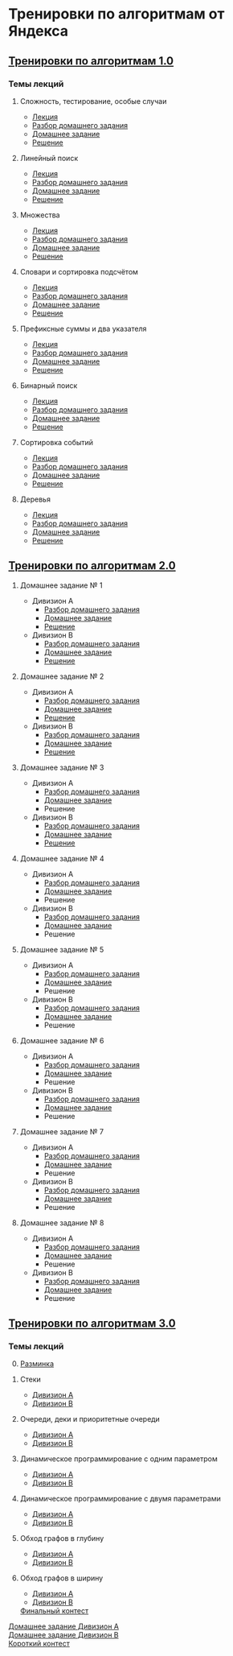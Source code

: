 # Тренировки по алгоритмам от Яндекса

## <a href="https://yandex.ru/yaintern/algorithm-training_1">Тренировки по алгоритмам 1.0</a>

### Темы лекций

1. Сложность, тестирование, особые случаи
    * <a href="https://www.youtube.com/watch?v=QLhqYNsPIVo">Лекция</a>
    * <a href="https://www.youtube.com/watch?v=mdJdB7On4AM">Разбор домашнего задания</a>
    * <a href="https://contest.yandex.ru/contest/27393/enter/">Домашнее задание</a>
    * <a href="https://github.com/IgrMd/yandex-algos-training/tree/main/Тренировки%20по%20алгоритмам%201.0/Лекция%201.%20«Сложность%2C%20тестирование%2C%20особые%20случаи»">
        Решение</a>

2. Линейный поиск
    * <a href="https://www.youtube.com/watch?v=SKwB41FrGgU">Лекция</a>
    * <a href="https://www.youtube.com/watch?v=mdJdB7On4AM">Разбор домашнего задания</a>
    * <a href="https://contest.yandex.ru/contest/27472/enter/">Домашнее задание</a>
    * <a href="https://github.com/IgrMd/yandex-algos-training/tree/main/Тренировки%20по%20алгоритмам%201.0/Лекция%202.%20«Линейный%20поиск»">
        Решение</a>

3. Множества
    * <a href="https://www.youtube.com/watch?v=PUpmV2ieIHA">Лекция</a>
    * <a href="https://www.youtube.com/watch?v=J2C6rDqe8mQ">Разбор домашнего задания</a>
    * <a href="https://contest.yandex.ru/contest/27663/enter/">Домашнее задание</a>
    * <a href="https://github.com/IgrMd/yandex-algos-training/tree/main/Тренировки%20по%20алгоритмам%201.0/Лекция%203.%20«Множества»">
        Решение</a>

4. Словари и сортировка подсчётом
    * <a href="https://www.youtube.com/watch?v=Nb5mW1yWVSs">Лекция</a>
    * <a href="https://www.youtube.com/watch?v=J2C6rDqe8mQ">Разбор домашнего задания</a>
    * <a href="https://contest.yandex.ru/contest/27665/enter/">Домашнее задание</a>
    * <a href="https://github.com/IgrMd/yandex-algos-training/tree/main/Тренировки%20по%20алгоритмам%201.0/Лекция%204.%20«Словари%20и%20сортировка%20подсчётом»">
        Решение</a>

5. Префиксные суммы и два указателя
    * <a href="https://www.youtube.com/watch?v=de28y8Dcvkg">Лекция</a>
    * <a href="https://www.youtube.com/watch?v=fqsuy5rwZhk">Разбор домашнего задания</a>
    * <a href="https://contest.yandex.ru/contest/27794/enter/">Домашнее задание</a>
    * <a href="https://github.com/IgrMd/yandex-algos-training/tree/main/Тренировки%20по%20алгоритмам%201.0/Лекция%205.%20«Префиксные%20суммы%20и%20два%20указателя»">
        Решение</a>

6. Бинарный поиск
    * <a href="https://www.youtube.com/watch?v=YENpZexHfuk">Лекция</a>
    * <a href="https://www.youtube.com/watch?v=fqsuy5rwZhk">Разбор домашнего задания</a>
    * <a href="https://contest.yandex.ru/contest/27844/enter/">Домашнее задание</a>
    * <a href="https://github.com/IgrMd/yandex-algos-training/tree/main/Тренировки%20по%20алгоритмам%201.0/Лекция%206.%20«Бинарный%20поиск»">
        Решение</a>

7. Сортировка событий
    * <a href="https://www.youtube.com/watch?v=hGixDBO-p6Q">Лекция</a>
    * <a href="https://www.youtube.com/watch?v=5lfkBD4dnGM">Разбор домашнего задания</a>
    * <a href="https://contest.yandex.ru/contest/27883/enter/">Домашнее задание</a>
    * <a href="https://github.com/IgrMd/yandex-algos-training/tree/main/Тренировки%20по%20алгоритмам%201.0/Лекция%207.%20«Сортировка%20событий»">
        Решение</a>

8. Деревья
    * <a href="https://www.youtube.com/watch?v=lEJzqHgyels">Лекция</a>
    * <a href="https://www.youtube.com/watch?v=5lfkBD4dnGM">Разбор домашнего задания</a>
    * <a href="https://contest.yandex.ru/contest/28069/enter/">Домашнее задание</a>
    * <a href="https://github.com/IgrMd/yandex-algos-training/tree/main/Тренировки%20по%20алгоритмам%201.0/Лекция%208.%20«Деревья»">
        Решение</a>

## <a href="https://yandex.ru/yaintern/algorithm-training_2#schedule">Тренировки по алгоритмам 2.0</a>

1. Домашнее задание № 1
    * Дивизион A
        * <a href="https://www.youtube.com/watch?v=SP_zryTfMIc">Разбор домашнего задания</a>
        * <a href="https://contest.yandex.ru/contest/28724/enter/">Домашнее задание</a>
        * <a href="https://github.com/IgrMd/yandex-algos-training/tree/main/Тренировки%20по%20алгоритмам%202.0/Дивизион%20A/Домашнее%20задание%20№%E2%80%AF1">
          Решение</a>
    * Дивизион B
        * <a href="https://www.youtube.com/watch?v=WZgl1GW3lMA">Разбор домашнего задания</a>
        * <a href="https://contest.yandex.ru/contest/28730/enter/">Домашнее задание</a>
        * <a href="https://github.com/IgrMd/yandex-algos-training/tree/main/Тренировки%20по%20алгоритмам%202.0/Дивизион%20B/Домашнее%20задание%20№%E2%80%AF1">
          Решение</a>

2. Домашнее задание № 2
    * Дивизион A
        * <a href="https://www.youtube.com/watch?v=SP_zryTfMIc">Разбор домашнего задания</a>
        * <a href="https://contest.yandex.ru/contest/28736/enter/">Домашнее задание</a>
        * <a href="https://github.com/IgrMd/yandex-algos-training/tree/main/Тренировки%20по%20алгоритмам%202.0/Дивизион%20A/Домашнее%20задание%20№%E2%80%AF2">
          Решение</a>
    * Дивизион B
        * <a href="https://www.youtube.com/watch?v=WZgl1GW3lMA">Разбор домашнего задания</a>
        * <a href="https://contest.yandex.ru/contest/28738/enter/">Домашнее задание</a>
        * <a href="https://github.com/IgrMd/yandex-algos-training/tree/main/Тренировки%20по%20алгоритмам%202.0/Дивизион%20B/Домашнее%20задание%20№%E2%80%AF2">
          Решение</a>

3. Домашнее задание № 3
    * Дивизион A
        * <a href="https://www.youtube.com/watch?v=mjdu8abcNfc">Разбор домашнего задания</a>
        * <a href="https://contest.yandex.ru/contest/28963/enter/">Домашнее задание</a>
        * Решение
    * Дивизион B
        * <a href="https://www.youtube.com/watch?v=adZYAsm6kow">Разбор домашнего задания</a>
        * <a href="https://contest.yandex.ru/contest/28964/enter/">Домашнее задание</a>
        * <a href="https://github.com/IgrMd/yandex-algos-training/tree/main/Тренировки%20по%20алгоритмам%202.0/Дивизион%20B/Домашнее%20задание%20№%E2%80%AF3">
          Решение</a>

4. Домашнее задание № 4
    * Дивизион A
        * <a href="https://www.youtube.com/watch?v=mjdu8abcNfc">Разбор домашнего задания</a>
        * <a href="https://contest.yandex.ru/contest/28969/enter/">Домашнее задание</a>
        * Решение
    * Дивизион B
        * <a href="https://www.youtube.com/watch?v=adZYAsm6kow">Разбор домашнего задания</a>
        * <a href="https://contest.yandex.ru/contest/28970/enter/">Домашнее задание</a>
        * Решение

5. Домашнее задание № 5
    * Дивизион A
        * <a href="https://www.youtube.com/watch?v=zU12H9x9MNg">Разбор домашнего задания</a>
        * <a href="https://contest.yandex.ru/contest/29072/enter/">Домашнее задание</a>
        * Решение
    * Дивизион B
        * <a href="https://www.youtube.com/watch?v=0ExkSKz0Y8U">Разбор домашнего задания</a>
        * <a href="https://contest.yandex.ru/contest/29075/enter/">Домашнее задание</a>
        * Решение

6. Домашнее задание № 6
    * Дивизион A
        * <a href="https://www.youtube.com/watch?v=zU12H9x9MNg">Разбор домашнего задания</a>
        * <a href="https://contest.yandex.ru/contest/29189/enter/">Домашнее задание</a>
        * Решение
    * Дивизион B
        * <a href="https://www.youtube.com/watch?v=0ExkSKz0Y8U">Разбор домашнего задания</a>
        * <a href="https://contest.yandex.ru/contest/29188/enter/">Домашнее задание</a>
        * Решение

7. Домашнее задание № 7
    * Дивизион A
        * <a href="https://www.youtube.com/watch?v=4zPoDYvcT6U">Разбор домашнего задания</a>
        * <a href="https://contest.yandex.ru/contest/28724/enter/">Домашнее задание</a>
        * Решение
    * Дивизион B
        * <a href="https://www.youtube.com/watch?v=r5mRCMLY_L4">Разбор домашнего задания</a>
        * <a href="https://contest.yandex.ru/contest/29396/enter/">Домашнее задание</a>
        * Решение

8. Домашнее задание № 8
    * Дивизион A
        * <a href="https://www.youtube.com/watch?v=4zPoDYvcT6U">Разбор домашнего задания</a>
        * <a href="https://contest.yandex.ru/contest/29405/enter/">Домашнее задание</a>
        * Решение
    * Дивизион B
        * <a href="https://www.youtube.com/watch?v=r5mRCMLY_L4">Разбор домашнего задания</a>
        * <a href="https://contest.yandex.ru/contest/29403/enter/">Домашнее задание</a>
        * Решение

## <a href="https://yandex.ru/yaintern/algorithm-training">Тренировки по алгоритмам 3.0</a>

### Темы лекций

0. <a href="https://github.com/IgrMd/yandex-algos-training/tree/main/Тренировки%20по%20алгоритмам%203.0/Тема%200.%20Разминка">
   Разминка</a>
1. Стеки
    * <a href="https://github.com/IgrMd/yandex-algos-training/tree/main/Тренировки%20по%20алгоритмам%203.0/Дивизион%20A/Тема%201.%20Стеки">
      Дивизион A</a>
    * <a href="https://github.com/IgrMd/yandex-algos-training/tree/main/Тренировки%20по%20алгоритмам%203.0/Дивизион%20B/Тема%201.%20Стеки">
      Дивизион B</a>
2. Очереди, деки и приоритетные очереди
    * <a href="https://github.com/IgrMd/yandex-algos-training/tree/main/Тренировки%20по%20алгоритмам%203.0/Дивизион%20A/Тема%202.%20Очереди%2C%20деки%20и%20приоритетные%20очереди">
      Дивизион A</a>
    * <a href="https://github.com/IgrMd/yandex-algos-training/tree/main/Тренировки%20по%20алгоритмам%203.0/Дивизион%20B/Тема%202.%20Очереди%2C%20деки%20и%20приоритетные%20очереди">
      Дивизион B</a>
3. Динамическое программирование с одним параметром
    * <a href="https://github.com/IgrMd/yandex-algos-training/tree/main/Тренировки%20по%20алгоритмам%203.0/Дивизион%20A/Тема%203.%20Динамическое%20программирование%20с%20одним%20параметром">
      Дивизион A</a>
    * <a href="https://github.com/IgrMd/yandex-algos-training/tree/main/Тренировки%20по%20алгоритмам%203.0/Дивизион%20B/Тема%203.%20Динамическое%20программирование%20с%20одним%20параметром">
      Дивизион B</a>
4. Динамическое программирование с двумя параметрами
    * <a href="https://github.com/IgrMd/yandex-algos-training/tree/main/Тренировки%20по%20алгоритмам%203.0/Дивизион%20A/Тема%204.%20Динамическое%20программирование%20с%20двумя%20параметрами">
      Дивизион A</a>
    * <a href="https://github.com/IgrMd/yandex-algos-training/tree/main/Тренировки%20по%20алгоритмам%203.0/Дивизион%20B/Тема%204.%20Динамическое%20программирование%20с%20двумя%20параметрами">
      Дивизион B</a>
5. Обход графов в глубину
    * <a href="https://github.com/IgrMd/yandex-algos-training/tree/main/Тренировки%20по%20алгоритмам%203.0/Дивизион%20A/Тема%205.%20Обход%20графов%20в%20глубину">
      Дивизион A</a>
    * <a href="https://github.com/IgrMd/yandex-algos-training/tree/main/Тренировки%20по%20алгоритмам%203.0/Дивизион%20B/Тема%205.%20Обход%20графов%20в%20глубину">
      Дивизион B</a>
6. Обход графов в ширину
    * <a href="https://github.com/IgrMd/yandex-algos-training/tree/main/Тренировки%20по%20алгоритмам%203.0/Дивизион%20A/Тема%206.%20Обход%20графов%20в%20ширину">
      Дивизион A</a>
    * <a href="https://github.com/IgrMd/yandex-algos-training/tree/main/Тренировки%20по%20алгоритмам%203.0/Дивизион%20B/Тема%206.%20Обход%20графов%20в%20ширину">
      Дивизион B</a>

   <a href="https://github.com/IgrMd/yandex-algos-training/tree/main/Тренировки%20по%20алгоритмам%203.0/Финальный%20контест">
   Финальный контест</a>

<a href="https://contest.yandex.ru/contest/45469">Домашнее задание Дивизион А</a>  
<a href="https://contest.yandex.ru/contest/45468">Домашнее задание Дивизион B</a>  
<a href="https://contest.yandex.ru/contest/46304">Короткий контест</a>  
